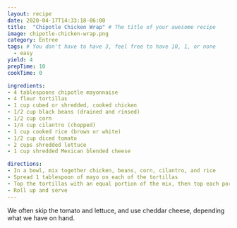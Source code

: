 ```yaml
---
layout: recipe
date: 2020-04-17T14:33:18-06:00 
title:  "Chipotle Chicken Wrap" # The title of your awesome recipe
image: chipotle-chicken-wrap.png
category: Entree
tags: # You don't have to have 3, feel free to have 10, 1, or none
  - easy
yield: 4
prepTime: 10
cookTime: 0

ingredients:
- 4 tablespoons chipotle mayonnaise 
- 4 flour tortillas
- 1 cup cubed or shredded, cooked chicken
- 1/2 cup black beans (drained and rinsed)
- 1/2 cup corn
- 1/4 cup cilantro (chopped)
- 1 cup cooked rice (brown or white)
- 1/2 cup diced tomato
- 2 cups shredded lettuce
- 1 cup shredded Mexican blended cheese

directions:
- In a bowl, mix together chicken, beans, corn, cilantro, and rice
- Spread 1 tablespoon of mayo on each of the tortillas
- Top the tortillas with an equal portion of the mix, then top each portion with tomato, lettuce, and cheese
- Roll up and serve
---
```


We often skip the tomato and lettuce, and use cheddar cheese, depending what we have on hand.